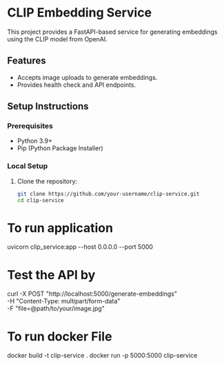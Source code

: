 # CLIP Embedding Service

This project provides a FastAPI-based service for generating embeddings using the CLIP model from OpenAI.

## Features
- Accepts image uploads to generate embeddings.
- Provides health check and API endpoints.

## Setup Instructions

### Prerequisites
- Python 3.9+
- Pip (Python Package Installer)

### Local Setup
1. Clone the repository:
   ```bash
   git clone https://github.com/your-username/clip-service.git
   cd clip-service


# To run application
uvicorn clip_service:app --host 0.0.0.0 --port 5000

# Test the API by
curl -X POST "http://localhost:5000/generate-embeddings" \
     -H "Content-Type: multipart/form-data" \
     -F "file=@path/to/your/image.jpg"

# To run docker File
docker build -t clip-service .
docker run -p 5000:5000 clip-service
